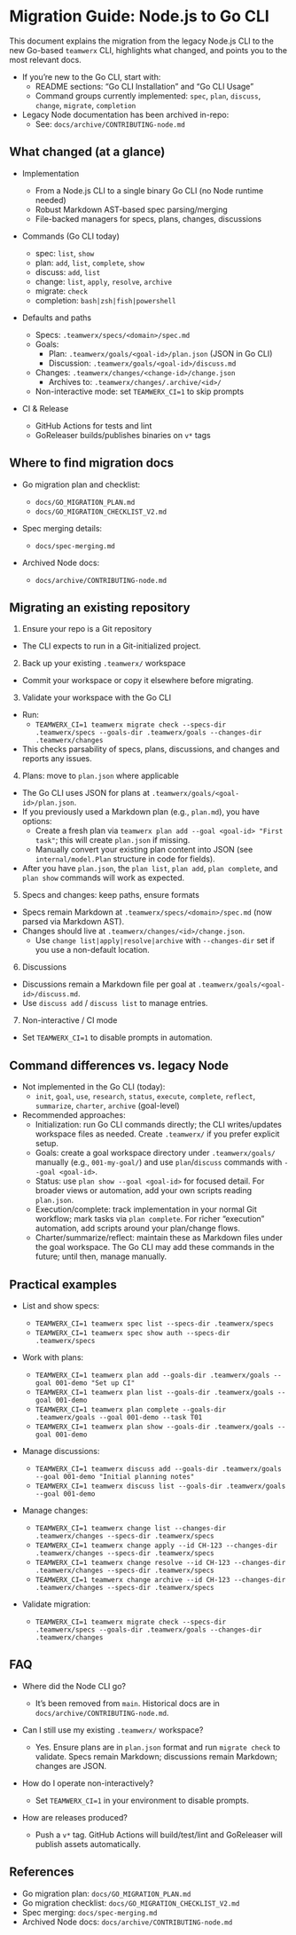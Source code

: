 # Migration Guide: Node.js to Go CLI

This document explains the migration from the legacy Node.js CLI to the new Go-based `teamwerx` CLI, highlights what changed, and points you to the most relevant docs.

- If you’re new to the Go CLI, start with:
  - README sections: “Go CLI Installation” and “Go CLI Usage”
  - Command groups currently implemented: `spec`, `plan`, `discuss`, `change`, `migrate`, `completion`
- Legacy Node documentation has been archived in-repo:
  - See: `docs/archive/CONTRIBUTING-node.md`


## What changed (at a glance)

- Implementation
  - From a Node.js CLI to a single binary Go CLI (no Node runtime needed)
  - Robust Markdown AST-based spec parsing/merging
  - File-backed managers for specs, plans, changes, discussions

- Commands (Go CLI today)
  - spec: `list`, `show`
  - plan: `add`, `list`, `complete`, `show`
  - discuss: `add`, `list`
  - change: `list`, `apply`, `resolve`, `archive`
  - migrate: `check`
  - completion: `bash|zsh|fish|powershell`

- Defaults and paths
  - Specs: `.teamwerx/specs/<domain>/spec.md`
  - Goals:
    - Plan: `.teamwerx/goals/<goal-id>/plan.json` (JSON in Go CLI)
    - Discussion: `.teamwerx/goals/<goal-id>/discuss.md`
  - Changes: `.teamwerx/changes/<change-id>/change.json`
    - Archives to: `.teamwerx/changes/.archive/<id>/`
  - Non-interactive mode: set `TEAMWERX_CI=1` to skip prompts

- CI & Release
  - GitHub Actions for tests and lint
  - GoReleaser builds/publishes binaries on `v*` tags


## Where to find migration docs

- Go migration plan and checklist:
  - `docs/GO_MIGRATION_PLAN.md`
  - `docs/GO_MIGRATION_CHECKLIST_V2.md`

- Spec merging details:
  - `docs/spec-merging.md`

- Archived Node docs:
  - `docs/archive/CONTRIBUTING-node.md`


## Migrating an existing repository

1) Ensure your repo is a Git repository
- The CLI expects to run in a Git-initialized project.

2) Back up your existing `.teamwerx/` workspace
- Commit your workspace or copy it elsewhere before migrating.

3) Validate your workspace with the Go CLI
- Run:
  - `TEAMWERX_CI=1 teamwerx migrate check --specs-dir .teamwerx/specs --goals-dir .teamwerx/goals --changes-dir .teamwerx/changes`
- This checks parsability of specs, plans, discussions, and changes and reports any issues.

4) Plans: move to `plan.json` where applicable
- The Go CLI uses JSON for plans at `.teamwerx/goals/<goal-id>/plan.json`.
- If you previously used a Markdown plan (e.g., `plan.md`), you have options:
  - Create a fresh plan via `teamwerx plan add --goal <goal-id> "First task"`; this will create `plan.json` if missing.
  - Manually convert your existing plan content into JSON (see `internal/model.Plan` structure in code for fields).
- After you have `plan.json`, the `plan list`, `plan add`, `plan complete`, and `plan show` commands will work as expected.

5) Specs and changes: keep paths, ensure formats
- Specs remain Markdown at `.teamwerx/specs/<domain>/spec.md` (now parsed via Markdown AST).
- Changes should live at `.teamwerx/changes/<id>/change.json`.
  - Use `change list|apply|resolve|archive` with `--changes-dir` set if you use a non-default location.

6) Discussions
- Discussions remain a Markdown file per goal at `.teamwerx/goals/<goal-id>/discuss.md`.
- Use `discuss add` / `discuss list` to manage entries.

7) Non-interactive / CI mode
- Set `TEAMWERX_CI=1` to disable prompts in automation.


## Command differences vs. legacy Node

- Not implemented in the Go CLI (today):
  - `init`, `goal`, `use`, `research`, `status`, `execute`, `complete`, `reflect`, `summarize`, `charter`, `archive` (goal-level)
- Recommended approaches:
  - Initialization: run Go CLI commands directly; the CLI writes/updates workspace files as needed. Create `.teamwerx/` if you prefer explicit setup.
  - Goals: create a goal workspace directory under `.teamwerx/goals/` manually (e.g., `001-my-goal/`) and use `plan`/`discuss` commands with `--goal <goal-id>`.
  - Status: use `plan show --goal <goal-id>` for focused detail. For broader views or automation, add your own scripts reading `plan.json`.
  - Execution/complete: track implementation in your normal Git workflow; mark tasks via `plan complete`. For richer “execution” automation, add scripts around your plan/change flows.
  - Charter/summarize/reflect: maintain these as Markdown files under the goal workspace. The Go CLI may add these commands in the future; until then, manage manually.


## Practical examples

- List and show specs:
  - `TEAMWERX_CI=1 teamwerx spec list --specs-dir .teamwerx/specs`
  - `TEAMWERX_CI=1 teamwerx spec show auth --specs-dir .teamwerx/specs`

- Work with plans:
  - `TEAMWERX_CI=1 teamwerx plan add --goals-dir .teamwerx/goals --goal 001-demo "Set up CI"`
  - `TEAMWERX_CI=1 teamwerx plan list --goals-dir .teamwerx/goals --goal 001-demo`
  - `TEAMWERX_CI=1 teamwerx plan complete --goals-dir .teamwerx/goals --goal 001-demo --task T01`
  - `TEAMWERX_CI=1 teamwerx plan show --goals-dir .teamwerx/goals --goal 001-demo`

- Manage discussions:
  - `TEAMWERX_CI=1 teamwerx discuss add --goals-dir .teamwerx/goals --goal 001-demo "Initial planning notes"`
  - `TEAMWERX_CI=1 teamwerx discuss list --goals-dir .teamwerx/goals --goal 001-demo`

- Manage changes:
  - `TEAMWERX_CI=1 teamwerx change list --changes-dir .teamwerx/changes --specs-dir .teamwerx/specs`
  - `TEAMWERX_CI=1 teamwerx change apply --id CH-123 --changes-dir .teamwerx/changes --specs-dir .teamwerx/specs`
  - `TEAMWERX_CI=1 teamwerx change resolve --id CH-123 --changes-dir .teamwerx/changes --specs-dir .teamwerx/specs`
  - `TEAMWERX_CI=1 teamwerx change archive --id CH-123 --changes-dir .teamwerx/changes --specs-dir .teamwerx/specs`

- Validate migration:
  - `TEAMWERX_CI=1 teamwerx migrate check --specs-dir .teamwerx/specs --goals-dir .teamwerx/goals --changes-dir .teamwerx/changes`


## FAQ

- Where did the Node CLI go?
  - It’s been removed from `main`. Historical docs are in `docs/archive/CONTRIBUTING-node.md`.

- Can I still use my existing `.teamwerx/` workspace?
  - Yes. Ensure plans are in `plan.json` format and run `migrate check` to validate. Specs remain Markdown; discussions remain Markdown; changes are JSON.

- How do I operate non-interactively?
  - Set `TEAMWERX_CI=1` in your environment to disable prompts.

- How are releases produced?
  - Push a `v*` tag. GitHub Actions will build/test/lint and GoReleaser will publish assets automatically.


## References

- Go migration plan: `docs/GO_MIGRATION_PLAN.md`
- Go migration checklist: `docs/GO_MIGRATION_CHECKLIST_V2.md`
- Spec merging: `docs/spec-merging.md`
- Archived Node docs: `docs/archive/CONTRIBUTING-node.md`
